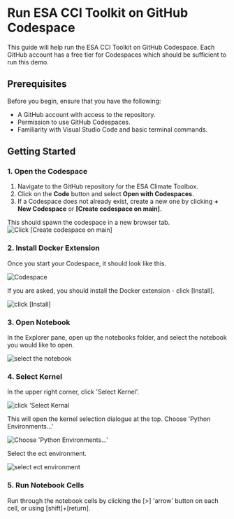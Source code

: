 # Run ESA CCI Toolkit on GitHub Codespace

This guide will help run the ESA CCI Toolkit on GitHub Codespace. Each GitHub account has a free tier for Codespaces which should be sufficient to run this demo.

## Prerequisites

Before you begin, ensure that you have the following:

- A GitHub account with access to the repository.
- Permission to use GitHub Codespaces.
- Familiarity with Visual Studio Code and basic terminal commands.

## Getting Started

### 1. Open the Codespace

1. Navigate to the GitHub repository for the ESA Climate Toolbox.
2. Click on the **Code** button and select **Open with Codespaces**.
3. If a Codespace does not already exist, create a new one by clicking **+ New Codespace** or **[Create codespace on main]**.

This should spawn the codespace in a new browser tab.
![Click [Create codespace on main]](<images/Screenshot 2024-09-06 at 5.11.58 PM.png>)

### 2. Install Docker Extension

Once you start your Codespace, it should look like this.

![Codespace](<images/Screenshot 2024-09-06 at 5.16.30 PM.png>)

If you are asked, you should install the Docker extension - click [Install].

![click [Install]](<images/Screenshot 2024-09-06 at 5.15.17 PM.png>)

### 3. Open Notebook

In the Explorer pane, open up the notebooks folder, and select the notebook you would like to open.

![select the notebook](<images/Screenshot 2024-09-06 at 5.17.58 PM.png>)

### 4. Select Kernel

In the upper right corner, click 'Select Kernel'.

![click 'Select Kernal](<images/Screenshot 2024-09-06 at 5.20.42 PM.png>)

This will open the kernel selection dialogue at the top. Choose 'Python Environments...'

![Choose 'Python Environments...'](<images/Screenshot 2024-09-06 at 5.21.24 PM-1.png>)

Select the ect environment.

![select ect environment](<images/Screenshot 2024-09-06 at 5.22.54 PM.png>)

### 5. Run Notebook Cells

Run through the notebook cells by clicking the [>] 'arrow' button on each cell, or using [shift]+[return].
